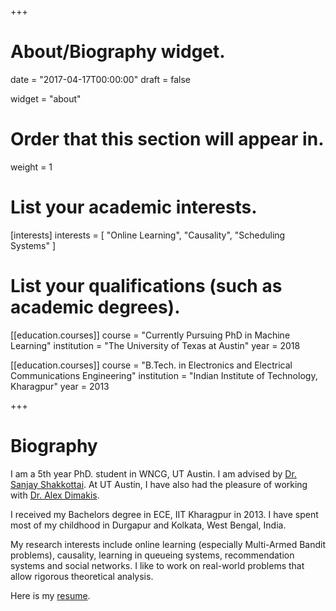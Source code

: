 +++
# About/Biography widget.

date = "2017-04-17T00:00:00"
draft = false

widget = "about"

# Order that this section will appear in.
weight = 1

# List your academic interests.
[interests]
  interests = [
    "Online Learning",
    "Causality",
    "Scheduling Systems"
  ]

# List your qualifications (such as academic degrees).
[[education.courses]]
  course = "Currently Pursuing PhD in Machine Learning"
  institution = "The University of Texas at Austin"
  year = 2018

[[education.courses]]
  course = "B.Tech. in Electronics and Electrical Communications Engineering"
  institution = "Indian Institute of Technology, Kharagpur"
  year = 2013

 
+++

# Biography

I am a 5th year PhD. student in WNCG, UT Austin. I am advised by [Dr. Sanjay Shakkottai](http://users.ece.utexas.edu/~shakkott/Sanjay_Shakkottai/Contact.html). At UT Austin, I have also had the pleasure of working with [Dr. Alex Dimakis](http://users.ece.utexas.edu/~dimakis/).

I received my Bachelors degree in ECE, IIT Kharagpur in 2013. I have spent most of my childhood in Durgapur and Kolkata, West Bengal, India.

My research interests include online learning (especially Multi-Armed Bandit problems), causality, learning in queueing systems, recommendation systems and social networks. I like to work on real-world problems that allow rigorous theoretical analysis.

Here is my [resume](/pdf/rsenCV.pdf).


